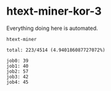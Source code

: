 # htext-miner-kor-3

Everything doing here is automated.

```
htext-miner

total: 223/4514 (4.940186087727072%)

job0: 39
job1: 40
job2: 57
job3: 42
job4: 45
```